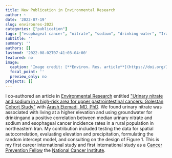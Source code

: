 ```yaml
---
title: New Publication in Environmental Research
author: ~
date: '2022-07-19'
slug: environres-2022
categories: ["publication"]
tags: ["esophageal cancer", "nitrate", "sodium", "drinking water", "Iran"]
subtitle: ''
summary: ''
authors: []
lastmod: '2022-08-02T07:41:03-04:00'
featured: no
image:
  caption: 'Image credit: [**Environ. Res. article**](https://doi.org/10.1016/j.envres.2022.113906)'
  focal_point: ''
  preview_only: no
projects: []
---
```


I co-authored an article in [Environmental Research](https://www.sciencedirect.com/journal/environmental-research) entitled ["Urinary nitrate and sodium in a high-risk area for upper gastrointestinal cancers: Golestan Cohort Study"](https://doi.org/10.1016/j.envres.2022.113906) with [Arash Etemadi, MD, PhD](https://orcid.org/0000-0002-3458-1072). We found urinary nitrate was associated with living at a higher elevation and using groundwater for drinkingand a positive correlation between median urinary nitrate and sodium and esophageal cancer incidence rates in a rural population in northeastern Iran. My contribution included testing the data for spatial autocorrelation, evaluating elevation and precipitation, formulating the random intercept model, and consulting on the design of Figure 1. This is my first career international study and first international study as a [Cancer Prevention Fellow](https://cpfp.cancer.gov/) the [National Cancer Institute](https://www.cancer.gov/).
